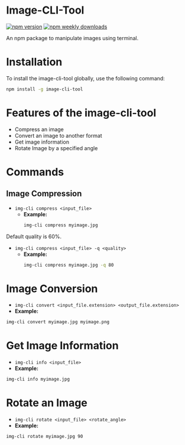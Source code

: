 # Image-CLI-Tool 

[![npm version](https://img.shields.io/npm/v/image-cli-tool.svg)](https://www.npmjs.com/package/image-cli-tool)
[![npm weekly downloads](https://img.shields.io/npm/dw/image-cli-tool.svg)](https://www.npmjs.com/package/image-cli-tool)


An npm package to manipulate images using terminal.

# Installation

To install the image-cli-tool globally, use the following command:
```bash
npm install -g image-cli-tool
```

# Features of the image-cli-tool

- Compress an image
- Convert an image to another format
- Get image information
- Rotate Image by a specified angle

# Commands

## Image Compression

- `img-cli compress <input_file>`
  - **Example:**
    ```bash
    img-cli compress myimage.jpg
    ```

Default quality is 60%. 
- `img-cli compress <input_file> -q <quality>`
  - **Example:**
    ```bash
    img-cli compress myimage.jpg -q 80
    ```

# Image Conversion

- `img-cli convert <input_file.extension> <output_file.extension>`
- **Example:**
```bash
img-cli convert myimage.jpg myimage.png
```

# Get Image Information

- `img-cli info <input_file>`
- **Example:**
```bash
img-cli info myimage.jpg
```

 # Rotate an Image 

 - `img-cli rotate <input_file> <rotate_angle>`
 - **Example:**
 ```bash
 img-cli rotate myimage.jpg 90
 ```